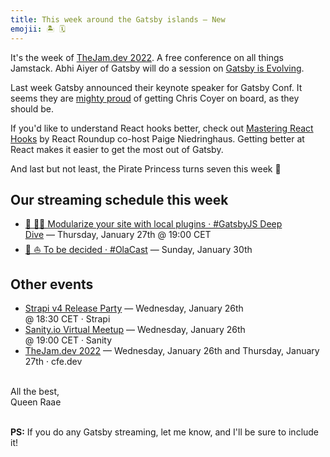 ```yaml
---
title: This week around the Gatsby islands — New
emojii: 🏝 🗓
---
```


It's the week of [TheJam.dev 2022](https://cfe.dev/events/the-jam-2022/). A free conference on all things Jamstack. Abhi Aiyer of Gatsby will do a session on [Gatsby is Evolving](https://cfe.dev/sessions/jamdev2022-gatsby-evolving/).

Last week Gatsby announced their keynote speaker for Gatsby Conf. It seems they are [mighty proud](https://twitter.com/GatsbyJS/status/1484252400965853185?s=20) of getting Chris Coyer on board, as they should be.

If you'd like to understand React hooks better, check out [Mastering React Hooks](https://www.youtube.com/watch?v=fjTN6yHoWYI&list=PLqcl38GHd4J9aJ1cAngJ3CoGyTnjL1x7i) by React Roundup co-host Paige Niedringhaus. Getting better at React makes it easier to get the most out of Gatsby.

And last but not least, the Pirate Princess turns seven this week 🥳

## Our streaming schedule this week

- [🔴 🏴‍☠️ Modularize your site with local plugins · #GatsbyJS Deep Dive](https://youtu.be/26CDRdhXozo)&nbsp;—&nbsp;Thursday, January 27th @&nbsp;19:00&nbsp;CET
- [🔴 ⛵️ To be decided · #OlaCast](https://youtu.be/UlU-zGbjVus)&nbsp;—&nbsp;Sunday, January 30th

## Other events

- [Strapi v4 Release Party](https://lu.ma/strapiv4-czechrepublic)&nbsp;—&nbsp;Wednesday, January 26th @&nbsp;18:30&nbsp;CET&nbsp;·&nbsp;Strapi
- [Sanity.io Virtual Meetup](https://www.meetup.com/meetup-group-dvjyRJdV/events/283202575/)&nbsp;—&nbsp;Wednesday, January 26th @&nbsp;19:00&nbsp;CET&nbsp;·&nbsp;Sanity
- [TheJam.dev 2022](https://cfe.dev/events/the-jam-2022/)&nbsp;—&nbsp;Wednesday, January 26th and Thursday,&nbsp;January 27th&nbsp;·&nbsp;cfe.dev

&nbsp;  
All the best,  
Queen Raae

&nbsp;  
**PS:** If you do any Gatsby streaming, let me know, and I'll be sure to include it!

